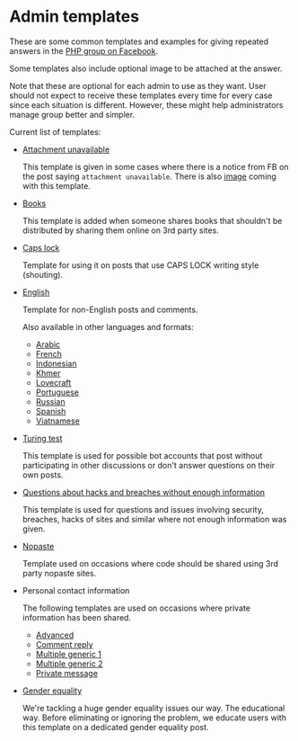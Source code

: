 # Admin templates

These are some common templates and examples for giving repeated answers in the
[PHP group on Facebook](https://www.facebook.com/groups/2204685680/).

Some templates also include optional image to be attached at the answer.

Note that these are optional for each admin to use as they want. User should not
expect to receive these templates every time for every case since each situation
is different. However, these might help administrators manage group better and
simpler.

Current list of templates:

* [Attachment unavailable](attachment-unavailable.txt)

  This template is given in some cases where there is a notice from FB on the
  post saying `attachment unavailable`. There is also
  [image](attachment-unavailable.png) coming with this template.

* [Books](books.txt)

  This template is added when someone shares books that shouldn't be distributed
  by sharing them online on 3rd party sites.

* [Caps lock](caps-lock.txt)

  Template for using it on posts that use CAPS LOCK writing style (shouting).

* [English](english.txt)

  Template for non-English posts and comments.

  Also available in other languages and formats:

  * [Arabic](english-arabic.txt)
  * [French](english-french.txt)
  * [Indonesian](english-indonesian.txt)
  * [Khmer](english-khmer.txt)
  * [Lovecraft](english-lovecraft.txt)
  * [Portuguese](english-portuguese.txt)
  * [Russian](english-russian.txt)
  * [Spanish](english-spanish.txt)
  * [Viatnamese](english-viatnamese.txt)

* [Turing test](turing-test.txt)

  This template is used for possible bot accounts that post without participating
  in other discussions or don't answer questions on their own posts.

* [Questions about hacks and breaches without enough information](help-no-details-given.txt)

  This template is used for questions and issues involving security, breaches,
  hacks of sites and similar where not enough information was given.

* [Nopaste](nopaste.txt)

  Template used on occasions where code should be shared using 3rd party nopaste
  sites.

* Personal contact information

  The following templates are used on occasions where private information has
  been shared.

  * [Advanced](personal-contact-info-advanced.txt)
  * [Comment reply](personal-contact-info-comment-reply.txt)
  * [Multiple generic 1](personal-contact-info-multiple-generic-1.txt)
  * [Multiple generic 2](personal-contact-info-multiple-generic-2.txt)
  * [Private message](personal-contact-info-pm.txt)

* [Gender equality](gender-equality.txt)

  We're tackling a huge gender equality issues our way. The educational way.
  Before eliminating or ignoring the problem, we educate users with this template
  on a dedicated gender equality post.
